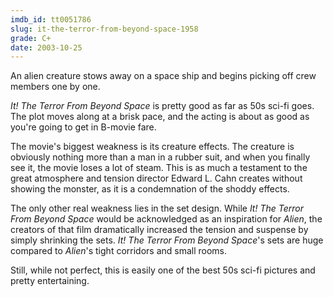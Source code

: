 ```yaml
---
imdb_id: tt0051786
slug: it-the-terror-from-beyond-space-1958
grade: C+
date: 2003-10-25
---
```


An alien creature stows away on a space ship and begins picking off crew members one by one.

_It! The Terror From Beyond Space_ is pretty good as far as 50s sci-fi goes. The plot moves along at a brisk pace, and the acting is about as good as you're going to get in B-movie fare.

The movie's biggest weakness is its creature effects. The creature is obviously nothing more than a man in a rubber suit, and when you finally see it, the movie loses a lot of steam. This is as much a testament to the great atmosphere and tension director Edward L. Cahn creates without showing the monster, as it is a condemnation of the shoddy effects.

The only other real weakness lies in the set design. While _It! The Terror From Beyond Space_ would be acknowledged as an inspiration for <span data-imdb-id="tt0078748">_Alien_</span>, the creators of that film dramatically increased the tension and suspense by simply shrinking the sets. _It! The Terror From Beyond Space_'s sets are huge compared to _Alien_'s tight corridors and small rooms.

Still, while not perfect, this is easily one of the best 50s sci-fi pictures and pretty entertaining.
